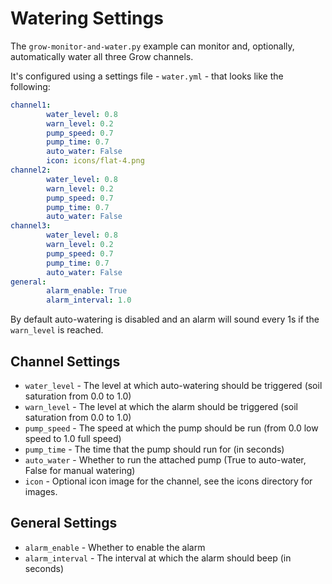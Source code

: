# Watering Settings

The `grow-monitor-and-water.py` example can monitor and, optionally, automatically water all three Grow channels.

It's configured using a settings file - `water.yml` - that looks like the following:

```yaml
channel1:
        water_level: 0.8
        warn_level: 0.2
        pump_speed: 0.7
        pump_time: 0.7
        auto_water: False
        icon: icons/flat-4.png
channel2:
        water_level: 0.8
        warn_level: 0.2
        pump_speed: 0.7
        pump_time: 0.7
        auto_water: False
channel3:
        water_level: 0.8
        warn_level: 0.2
        pump_speed: 0.7
        pump_time: 0.7
        auto_water: False
general:
        alarm_enable: True
        alarm_interval: 1.0
```

By default auto-watering is disabled and an alarm will sound every 1s if the `warn_level` is reached.

## Channel Settings

* `water_level` - The level at which auto-watering should be triggered (soil saturation from 0.0 to 1.0)
* `warn_level` - The level at which the alarm should be triggered (soil saturation from 0.0 to 1.0)
* `pump_speed` - The speed at which the pump should be run (from 0.0 low speed to 1.0 full speed)
* `pump_time` - The time that the pump should run for (in seconds)
* `auto_water` - Whether to run the attached pump (True to auto-water, False for manual watering)
* `icon` - Optional icon image for the channel, see the icons directory for images.

## General Settings

* `alarm_enable` - Whether to enable the alarm
* `alarm_interval` - The interval at which the alarm should beep (in seconds)
